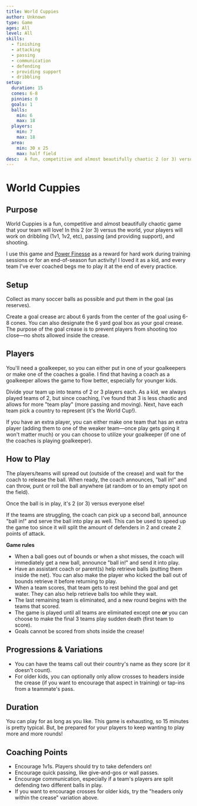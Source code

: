 ```yaml
---
title: World Cuppies
author: Unknown
type: Game
ages: All
level: All
skills:
  - finishing
  - attacking
  - passing
  - communication
  - defending
  - providing support
  - dribbling
setup:
  duration: 15
  cones: 6-8
  pinnies: 0
  goals: 1
  balls:
    min: 6
    max: 18
  players:
    min: 7
    max: 18
  area:
    min: 30 x 25
    max: half field
desc:  A fun, competitive and almost beautifully chaotic 2 (or 3) versus the world game that your team will love!
---
```


# World Cuppies

## Purpose

World Cuppies is a fun, competitive and almost beautifully chaotic game that your team will love! In this 2 (or 3) versus the world, your players will work on dribbling (1v1, 1v2, etc), passing (and providing support), and shooting.

I use this game and [Power Finesse](power-finesse.md) as a reward for hard work during training sessions or for an end-of-season fun activity! I loved it as a kid, and every team I've ever coached begs me to play it at the end of every practice.

## Setup

Collect as many soccer balls as possible and put them in the goal (as reserves).

Create a goal crease arc about 6 yards from the center of the goal using 6-8 cones. You can also designate the 6 yard goal box as your goal crease. The purpose of the goal crease is to prevent players from shooting too close—no shots allowed inside the crease.

## Players

You'll need a goalkeeper, so you can either put in one of your goalkeepers or make one of the coaches a goalie. I find that having a coach as a goalkeeper allows the game to flow better, especially for younger kids.

Divide your team up into teams of 2 or 3 players each. As a kid, we always played teams of 2, but since coaching, I've found that 3 is less chaotic and allows for more "team play" (more passing and moving). Next, have each team pick a country to represent (it's the World Cup!).

If you have an extra player, you can either make one team that has an extra player (adding them to one of the weaker team—once play gets going it won't matter much) or you can choose to utilize your goalkeeper (if one of the coaches is playing goalkeeper).

## How to Play

The players/teams will spread out (outside of the crease) and wait for the coach to release the ball. When ready, the coach announces, "ball in!" and can throw, punt or roll the ball anywhere (at random or to an empty spot on the field).

Once the ball is in play, it's 2 (or 3) versus everyone else!

If the teams are struggling, the coach can pick up a second ball, announce "ball in!" and serve the ball into play as well. This can be used to speed up the game too since it will split the amount of defenders in 2 and create 2 points of attack.

__Game rules__
- When a ball goes out of bounds or when a shot misses, the coach will immediately get a new ball, announce "ball in!" and send it into play.
- Have an assistant coach or parent(s) help retrieve balls (putting them inside the net). You can also make the player who kicked the ball out of bounds retrieve it before returning to play.
- When a team scores, that team gets to rest behind the goal and get water. They can also help retrieve balls too while they wait.
- The last remaining team is eliminated, and a new round begins with the teams that scored.
- The game is played until all teams are eliminated except one __or__ you can choose to make the final 3 teams play sudden death (first team to score).
- Goals cannot be scored from shots inside the crease!

## Progressions & Variations

- You can have the teams call out their country's name as they score (or it doesn't count).
- For older kids, you can optionally only allow crosses to headers inside the crease (if you want to encourage that aspect in training) or tap-ins from a teammate's pass.

## Duration

You can play for as long as you like. This game is exhausting, so 15 minutes is pretty typical. But, be prepared for your players to keep wanting to play more and more rounds!

## Coaching Points

- Encourage 1v1s. Players should try to take defenders on!
- Encourage quick passing, like give-and-gos or wall passes.
- Encourage communication, especially if a team's players are split defending two different balls in play.
- If you want to encourage crosses for older kids, try the "headers only within the crease" variation above.

